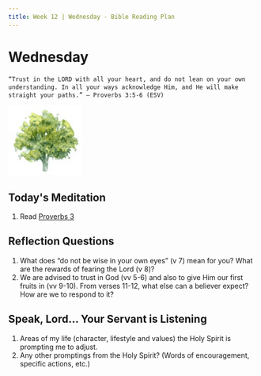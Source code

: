 ```yaml
---
title: Week 12 | Wednesday - Bible Reading Plan
---
```


# Wednesday

```
“Trust in the LORD with all your heart, and do not lean on your own understanding. In all your ways acknowledge Him, and He will make straight your paths.” – Proverbs 3:5-6 (ESV)
```

<img src="/assets/img/tree.png" style="width: 150px">

## Today's Meditation
1. Read [Proverbs 3](https://www.biblegateway.com/passage/?search=Proverbs+3&version=ESV)


## Reflection Questions
1. What does “do not be wise in your own eyes” (v 7) mean for you? What are the rewards of fearing the Lord (v 8)?
2. We are advised to trust in God (vv 5-6) and also to give Him our first fruits in (vv 9-10). From verses 11-12, what else can a believer expect? How are we to respond to it?

## Speak, Lord... Your Servant is Listening
1. Areas of my life (character, lifestyle and values) the Holy Spirit is prompting me to adjust.
2. Any other promptings from the Holy Spirit? (Words of encouragement, specific actions, etc.)